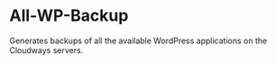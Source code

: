 # All-WP-Backup
Generates backups of all the available WordPress applications on the Cloudways servers. 
